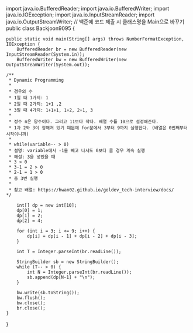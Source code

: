import java.io.BufferedReader;
import java.io.BufferedWriter;
import java.io.IOException;
import java.io.InputStreamReader;
import java.io.OutputStreamWriter;
// 백준에 코드 제출 시 클래스명을 Main으로 바꾸기
public class Backjoon9095 {

	public static void main(String[] args) throws NumberFormatException, IOException {
		BufferedReader br = new BufferedReader(new InputStreamReader(System.in));
		BufferedWriter bw = new BufferedWriter(new OutputStreamWriter(System.out));

	/**
	 * Dynamic Programming 
	 * 
	 * 경우의 수 
	 * 1일 때 1가지: 1
	 * 2일 때 2가지: 1+1 ,2
	 * 3일 때 4가지: 1+1+1, 1+2, 2+1, 3
	 * 
	 * 정수 n은 양수이다. 그리고 11보다 작다. 배열 수를 10으로 설정해준다. 
	 * 1과 2와 3이 정해져 있기 때문에 for문에서 3부터 9까지 실행한다. (배열은 0번째부터 시작이니까)
	 * 
	 * while(variable-- > 0) 
	 * 설명: variable에서 -1을 빼고 나서도 0보다 클 경우 계속 실행
	 * 해설: 3을 넣었을 때 
	 * 3 > 0
	 * 3-1 = 2 > 0
	 * 2-1 = 1 > 0
	 * 총 3번 실행
	 * 
	 * 참고 배열: https://hwan02.github.io/goldev_tech-interview/docs/
	*/

		int[] dp = new int[10];
		dp[0] = 1;
		dp[1] = 2;
		dp[2] = 4;

		for (int i = 3; i <= 9; i++) {
			dp[i] = dp[i - 1] + dp[i - 2] + dp[i - 3];
		}

		int T = Integer.parseInt(br.readLine());

		StringBuilder sb = new StringBuilder();
		while (T-- > 0) {
			int N = Integer.parseInt(br.readLine());
			sb.append(dp[N-1] + "\n");
		}

		bw.write(sb.toString());
		bw.flush();
		bw.close();
		br.close();
	}
}